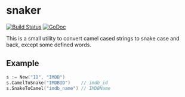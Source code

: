 # snaker

[![Build Status](https://travis-ci.org/nochso/snaker.svg?branch=master)](https://travis-ci.org/nochso/snaker)
[![GoDoc](https://godoc.org/github.com/nochso/snaker?status.svg)](https://godoc.org/github.com/nochso/snaker)

This is a small utility to convert camel cased strings to snake case and back, except some defined words.

## Example

```go
s := New("ID", "IMDB")
s.CamelToSnake("IMDBID")    // imdb_id
s.SnakeToCamel("imdb_name") // IMDBName
```